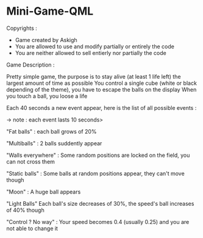 # Mini-Game-QML

Copyrights : 

- Game created by Askigh
- You are allowed to use and modify partially or entirely the code
- You are neither allowed to sell entierly nor partially the code


Game Description :

Pretty simple game, the purpose is to stay alive (at least 1 life left) the largest amount of time as possible
You control a single cube (white or black depending of the theme), you have to escape the balls on the display 
When you touch a ball, you loose a life

Each 40 seconds a new event appear, here is the list of all possible events :

-> note : each event lasts 10 seconds>

"Fat balls" : each ball grows of 20%

"Multiballs" : 2 balls suddently appear

"Walls everywhere" : Some random positions are locked on the field, you can not cross them

"Static balls" : Some balls at random positions appear, they can't move though

"Moon" : A huge ball appears

"Light Balls" Each ball's size decreases of 30%, the speed's ball increases of 40% though

"Control ? No way" : Your speed becomes 0.4 (usually 0.25) and you are not able to change it


